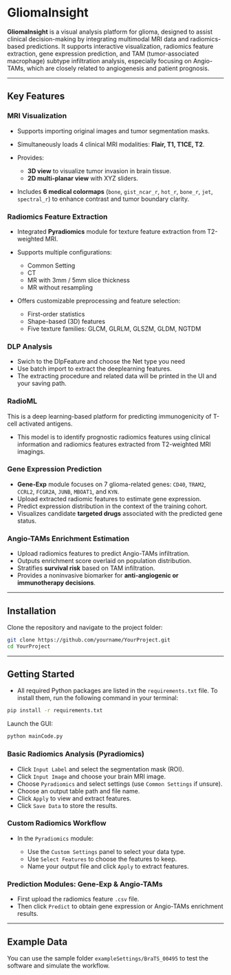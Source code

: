 # GliomaInsight

**GliomaInsight** is a visual analysis platform for glioma, designed to assist clinical decision-making by integrating multimodal MRI data and radiomics-based predictions. It supports interactive visualization, radiomics feature extraction, gene expression prediction, and TAM (tumor-associated macrophage) subtype infiltration analysis, especially focusing on Angio-TAMs, which are closely related to angiogenesis and patient prognosis.

---

## Key Features

### MRI Visualization

* Supports importing original images and tumor segmentation masks.
* Simultaneously loads 4 clinical MRI modalities: **Flair, T1, T1CE, T2**.
* Provides:

  * **3D view** to visualize tumor invasion in brain tissue.
  * **2D multi-planar view** with XYZ sliders.
* Includes **6 medical colormaps** (`bone`, `gist_ncar_r`, `hot_r`, `bone_r`, `jet`, `spectral_r`) to enhance contrast and tumor boundary clarity.

### Radiomics Feature Extraction

* Integrated **Pyradiomics** module for texture feature extraction from T2-weighted MRI.
* Supports multiple configurations:

  * Common Setting
  * CT
  * MR with 3mm / 5mm slice thickness
  * MR without resampling
* Offers customizable preprocessing and feature selection:

  * First-order statistics
  * Shape-based (3D) features
  * Five texture families: GLCM, GLRLM, GLSZM, GLDM, NGTDM

### DLP Analysis
- Swich to the DlpFeature and choose the Net type you need
- Use batch import to extract the deeplearning features.
- The extracting procedure and related data will be printed in the UI and your saving path.

### RadioML
This is a deep learning-based platform for predicting immunogenicity of T-cell activated antigens.
- This model is to identify prognostic radiomics features using clinical information and radiomics features extracted from T2-weighted MRI imagings.

### Gene Expression Prediction

* **Gene-Exp** module focuses on 7 glioma-related genes:
  `CD40`, `TRAM2`, `CCRL2`, `FCGR2A`, `JUNB`, `MBOAT1`, and `KYN`.
* Upload extracted radiomic features to estimate gene expression.
* Predict expression distribution in the context of the training cohort.
* Visualizes candidate **targeted drugs** associated with the predicted gene status.

### Angio-TAMs Enrichment Estimation

* Upload radiomics features to predict Angio-TAMs infiltration.
* Outputs enrichment score overlaid on population distribution.
* Stratifies **survival risk** based on TAM infiltration.
* Provides a noninvasive biomarker for **anti-angiogenic or immunotherapy decisions**.

---

## Installation

Clone the repository and navigate to the project folder:

```bash
git clone https://github.com/yourname/YourProject.git
cd YourProject
```

---

## Getting Started

* All required Python packages are listed in the `requirements.txt` file.
To install them, run the following command in your terminal:
```bash
pip install -r requirements.txt
```

Launch the GUI:

```bash
python mainCode.py
```

### Basic Radiomics Analysis (Pyradiomics)

* Click `Input Label` and select the segmentation mask (ROI).
* Click `Input Image` and choose your brain MRI image.
* Choose `Pyradiomics` and select settings (use `Common Settings` if unsure).
* Choose an output table path and file name.
* Click `Apply` to view and extract features.
* Click `Save Data` to store the results.

### Custom Radiomics Workflow

* In the `Pyradiomics` module:

  * Use the `Custom Settings` panel to select your data type.
  * Use `Select Features` to choose the features to keep.
  * Name your output file and click `Apply` to extract features.

### Prediction Modules: Gene-Exp & Angio-TAMs

* First upload the radiomics feature `.csv` file.
* Then click `Predict` to obtain gene expression or Angio-TAMs enrichment results.

---

## Example Data

You can use the sample folder `exampleSettings/BraTS_00495` to test the software and simulate the workflow.

